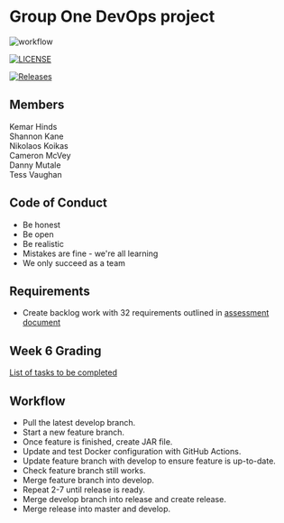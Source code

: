 # Group One DevOps project

![workflow](https://github.com/TvonSween/sem-one/actions/workflows/main.yml/badge.svg)

[![LICENSE](https://img.shields.io/github/license/TvonSween/sem-one.svg?style=flat-square)](https://github.com/TvonSween/sem-one/blob/master/LICENSE)

[![Releases](https://img.shields.io/github/release/TvonSween/sem-one/all.svg?style=flat-square)](https://github.com/TvonSween/sem-one/releases)

## Members
Kemar Hinds  
Shannon Kane  
Nikolaos Koikas  
Cameron McVey  
Danny Mutale  
Tess Vaughan

## Code of Conduct
* Be honest
* Be open
* Be realistic
* Mistakes are fine - we're all learning
* We only succeed as a team

## Requirements
* Create backlog work with 32 requirements outlined in [assessment document](https://github.com/Kevin-Sim/SET09803-DevOps-Global-Online/tree/master/assessment)

## Week 6 Grading
[List of tasks to be completed](https://github.com/Kevin-Sim/SET09803-DevOps-Global-Online/blob/master/assessment/README.md#review-meeting--week-6)

## Workflow
* Pull the latest develop branch. 
* Start a new feature branch. 
* Once feature is finished, create JAR file. 
* Update and test Docker configuration with GitHub Actions. 
* Update feature branch with develop to ensure feature is up-to-date. 
* Check feature branch still works. 
* Merge feature branch into develop. 
* Repeat 2-7 until release is ready. 
* Merge develop branch into release and create release. 
* Merge release into master and develop.
